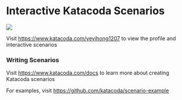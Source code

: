 # Interactive Katacoda Scenarios

[![](http://shields.katacoda.com/katacoda/yeyihong1207/count.svg)](https://www.katacoda.com/yeyihong1207 "Get your profile on Katacoda.com")

Visit https://www.katacoda.com/yeyihong1207 to view the profile and interactive scenarios

### Writing Scenarios
Visit https://www.katacoda.com/docs to learn more about creating Katacoda scenarios

For examples, visit https://github.com/katacoda/scenario-example

